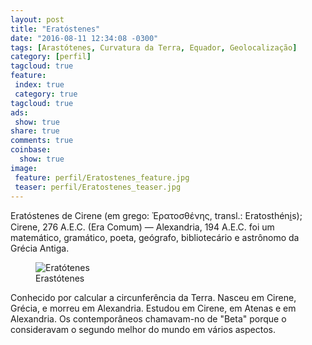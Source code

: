 ```yaml
---
layout: post
title: "Eratóstenes"
date: "2016-08-11 12:34:08 -0300"
tags: [Arastótenes, Curvatura da Terra, Equador, Geolocalização]
category: [perfil]
tagcloud: true
feature:
 index: true
 category: true
tagcloud: true
ads:
 show: true
share: true
comments: true
coinbase:
  show: true
image:
 feature: perfil/Eratostenes_feature.jpg
 teaser: perfil/Eratostenes_teaser.jpg
---
```

Eratóstenes de Cirene (em grego: Ἐρατοσθένης, transl.: Eratosthéni̱s); Cirene, 276 A.E.C. (Era Comum) — Alexandria, 194 A.E.C. foi um matemático, gramático, poeta, geógrafo, bibliotecário e astrônomo da Grécia Antiga.

<!--more-->

<figure>
<img alt="Eratótenes" src="perfil/Eratosthenes.jpg" />
<figcaption>
Erastótenes
</figcaption>
</figure>

Conhecido por calcular a circunferência da Terra. Nasceu em Cirene, Grécia, e morreu em Alexandria. Estudou em Cirene, em Atenas e em Alexandria. Os contemporâneos chamavam-no de "Beta" porque o consideravam o segundo melhor do mundo em vários aspectos.
